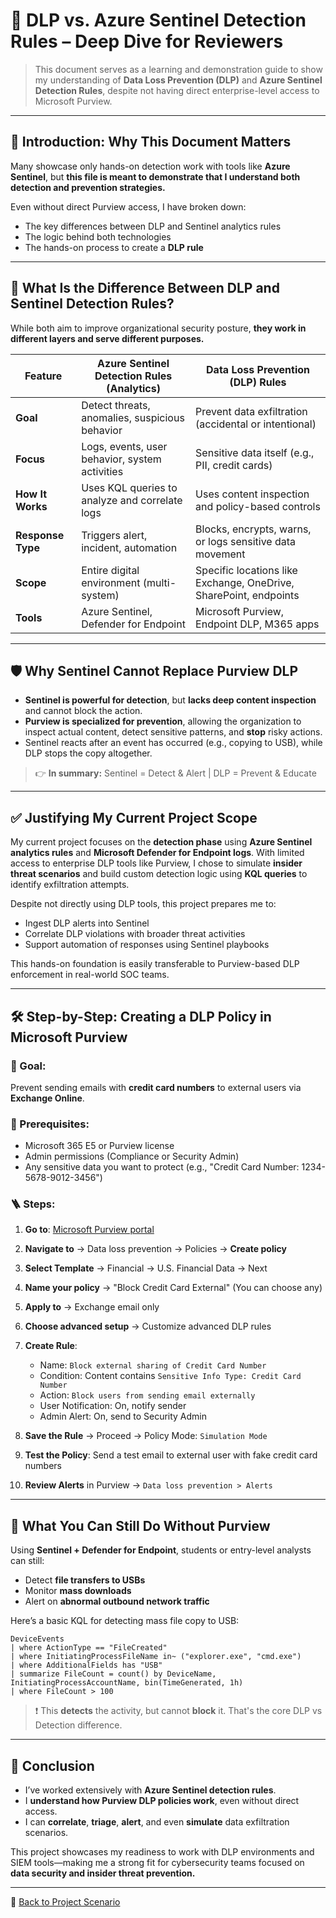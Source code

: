 # 📘 DLP vs. Azure Sentinel Detection Rules – Deep Dive for Reviewers

> This document serves as a learning and demonstration guide to show my understanding of **Data Loss Prevention (DLP)** and **Azure Sentinel Detection Rules**, despite not having direct enterprise-level access to Microsoft Purview.

---

## 🧠 Introduction: Why This Document Matters

Many showcase only hands-on detection work with tools like **Azure Sentinel**, but **this file is meant to demonstrate that I understand both detection and prevention strategies.**

Even without direct Purview access, I have broken down:
- The key differences between DLP and Sentinel analytics rules
- The logic behind both technologies
- The hands-on process to create a **DLP rule**

---

## 🤔 What Is the Difference Between DLP and Sentinel Detection Rules?

While both aim to improve organizational security posture, **they work in different layers and serve different purposes.**

| Feature | Azure Sentinel Detection Rules (Analytics) | Data Loss Prevention (DLP) Rules |
|--------|---------------------------------------------|-----------------------------------|
| **Goal** | Detect threats, anomalies, suspicious behavior | Prevent data exfiltration (accidental or intentional) |
| **Focus** | Logs, events, user behavior, system activities | Sensitive data itself (e.g., PII, credit cards) |
| **How It Works** | Uses KQL queries to analyze and correlate logs | Uses content inspection and policy-based controls |
| **Response Type** | Triggers alert, incident, automation | Blocks, encrypts, warns, or logs sensitive data movement |
| **Scope** | Entire digital environment (multi-system) | Specific locations like Exchange, OneDrive, SharePoint, endpoints |
| **Tools** | Azure Sentinel, Defender for Endpoint | Microsoft Purview, Endpoint DLP, M365 apps |

---

## 🛡️ Why Sentinel Cannot Replace Purview DLP

- **Sentinel is powerful for detection**, but **lacks deep content inspection** and cannot block the action.
- **Purview is specialized for prevention**, allowing the organization to inspect actual content, detect sensitive patterns, and **stop** risky actions.
- Sentinel reacts after an event has occurred (e.g., copying to USB), while DLP stops the copy altogether.

> 👉 **In summary:** Sentinel = Detect & Alert | DLP = Prevent & Educate

---

## ✅ Justifying My Current Project Scope

My current project focuses on the **detection phase** using **Azure Sentinel analytics rules** and **Microsoft Defender for Endpoint logs**. With limited access to enterprise DLP tools like Purview, I chose to simulate **insider threat scenarios** and build custom detection logic using **KQL queries** to identify exfiltration attempts.

Despite not directly using DLP tools, this project prepares me to:
- Ingest DLP alerts into Sentinel
- Correlate DLP violations with broader threat activities
- Support automation of responses using Sentinel playbooks

This hands-on foundation is easily transferable to Purview-based DLP enforcement in real-world SOC teams.

---

## 🛠️ Step-by-Step: Creating a DLP Policy in Microsoft Purview

### 🎯 Goal:
Prevent sending emails with **credit card numbers** to external users via **Exchange Online**.

### 📌 Prerequisites:
- Microsoft 365 E5 or Purview license
- Admin permissions (Compliance or Security Admin)
- Any sensitive data you want to protect (e.g., "Credit Card Number: 1234-5678-9012-3456")

### 🪜 Steps:

1. **Go to**: [Microsoft Purview portal](https://compliance.microsoft.com/)
2. **Navigate to** → Data loss prevention → Policies → **Create policy**
3. **Select Template** → Financial → U.S. Financial Data → Next
4. **Name your policy** → "Block Credit Card External" (You can choose any)
5. **Apply to** → Exchange email only
6. **Choose advanced setup** → Customize advanced DLP rules
7. **Create Rule**:
   - Name: `Block external sharing of Credit Card Number`
   - Condition: Content contains `Sensitive Info Type: Credit Card Number`
   - Action: `Block users from sending email externally`
   - User Notification: On, notify sender
   - Admin Alert: On, send to Security Admin

8. **Save the Rule** → Proceed → Policy Mode: `Simulation Mode`
9. **Test the Policy**: Send a test email to external user with fake credit card numbers
10. **Review Alerts** in Purview → `Data loss prevention > Alerts`

---

## 🔄 What You Can Still Do Without Purview

Using **Sentinel + Defender for Endpoint**, students or entry-level analysts can still:

- Detect **file transfers to USBs**
- Monitor **mass downloads**
- Alert on **abnormal outbound network traffic**

Here’s a basic KQL for detecting mass file copy to USB:

```kql
DeviceEvents
| where ActionType == "FileCreated"
| where InitiatingProcessFileName in~ ("explorer.exe", "cmd.exe")
| where AdditionalFields has "USB"
| summarize FileCount = count() by DeviceName, InitiatingProcessAccountName, bin(TimeGenerated, 1h)
| where FileCount > 100
```

> ❗ This **detects** the activity, but cannot **block** it. That's the core DLP vs Detection difference.

---

## 🚀 Conclusion

- I’ve worked extensively with **Azure Sentinel detection rules**.
- I **understand how Purview DLP policies work**, even without direct access.
- I can **correlate**, **triage**, **alert**, and even **simulate** data exfiltration scenarios.

This project showcases my readiness to work with DLP environments and SIEM tools—making me a strong fit for cybersecurity teams focused on **data security and insider threat prevention.**

---

📎 [Back to Project Scenario](../README.md)
